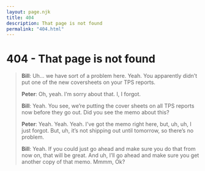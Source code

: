 ```yaml
---
layout: page.njk
title: 404
description: That page is not found
permalink: "404.html"
---
```


# 404 -  That page is not found

> **Bill**: Uh… we have sort of a problem here. Yeah. You apparently didn’t put one of the new coversheets on your TPS reports.
> 
> **Peter**: Oh, yeah. I’m sorry about that. I, I forgot.
> 
> **Bill**: Yeah. You see, we’re putting the cover sheets on all TPS reports now before they go out. Did you see the memo about this?
> 
> **Peter**: Yeah. Yeah. Yeah. I’ve got the memo right here, but, uh, uh, I just forgot. But, uh, it’s not shipping out until tomorrow, so there’s no problem.
> 
> **Bill**: Yeah. If you could just go ahead and make sure you do that from now on, that will be great. And uh, I’ll go ahead and make sure you get another copy of that memo. Mmmm, Ok?